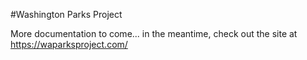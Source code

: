 #Washington Parks Project

More documentation to come... in the meantime, check out the site at https://waparksproject.com/
